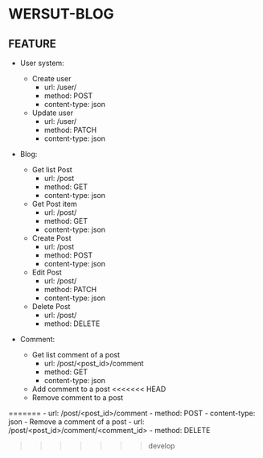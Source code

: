 # WERSUT-BLOG


## FEATURE
- User system:
    - Create user
        - url: /user/<id>
        - method: POST
        - content-type: json
    - Update user
        - url: /user/<id>
        - method: PATCH
        - content-type: json

- Blog:
    - Get list Post
        - url: /post
        - method: GET
        - content-type: json
    - Get Post item
        - url: /post/<id>
        - method: GET
        - content-type: json
    - Create Post
        - url: /post
        - method: POST
        - content-type: json
    - Edit Post
        - url: /post/<id>
        - method: PATCH
        - content-type: json
    - Delete Post
        - url: /post/<id>
        - method: DELETE

- Comment:
    - Get list comment of a post
        - url: /post/<post_id>/comment
        - method: GET
        - content-type: json
    - Add comment to a post
<<<<<<< HEAD
    - Remove comment to a post

=======
        - url: /post/<post_id>/comment
        - method: POST
        - content-type: json
    - Remove a comment of a post
        - url: /post/<post_id>/comment/<comment_id>
        - method: DELETE
>>>>>>> develop
